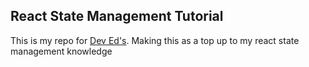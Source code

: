 ## React State Management Tutorial

This is my repo for [Dev Ed's](https://www.youtube.com/watch?v=35lXWvCuM8o). 
Making this as a top up to my react state management knowledge  